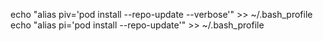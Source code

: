 echo "alias piv='pod install --repo-update --verbose'" >> ~/.bash_profile <br>
echo "alias pi='pod install --repo-update'" >> ~/.bash_profile <br>
